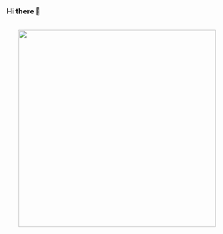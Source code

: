 ### Hi there 👋


<p align="center">
  <br><img src="https://www.dropbox.com/s/cc14fh83bzdcrwd/coding-girl.gif?dl=0" width="450px">
</p>

